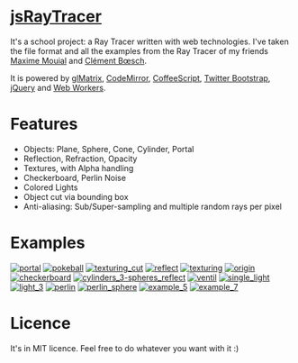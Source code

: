 [jsRayTracer](http://blog.vjeux.com/)
========

It's a school project: a Ray Tracer written with web technologies. I've taken the file format and all the examples from the Ray Tracer of my friends [Maxime Mouial](http://www.linkedin.com/pub/maxime-mouial/1a/967/269) and [Clément Bœsch](http://ubitux.fr/).

It is powered by <a href="https://github.com/toji/gl-matrix">glMatrix</a>, <a href="http://codemirror.net/">CodeMirror</a>, <a href="http://coffeescript.org/">CoffeeScript</a>, <a href="http://twitter.github.com/bootstrap/">Twitter Bootstrap</a>, <a href="http://jquery.com/">jQuery</a> and <a href="https://developer.mozilla.org/en/Using_web_workers">Web Workers</a>.

Features
========

- Objects: Plane, Sphere, Cone, Cylinder, Portal
- Reflection, Refraction, Opacity
- Textures, with Alpha handling
- Checkerboard, Perlin Noise
- Colored Lights
- Object cut via bounding box
- Anti-aliasing: Sub/Super-sampling and multiple random rays per pixel

Examples
========

<a href="http://fooo.fr/~vjeux/epita/raytracer/raytracer.html#portal"><img src="http://fooo.fr/~vjeux/epita/raytracer/images/examples/portal_thumb.png" title="portal"/></a>
<a href="http://fooo.fr/~vjeux/epita/raytracer/raytracer.html#pokeball"><img src="http://fooo.fr/~vjeux/epita/raytracer/images/examples/pokeball_thumb.png" title="pokeball"/></a>
<a href="http://fooo.fr/~vjeux/epita/raytracer/raytracer.html#texturing_cut"><img src="http://fooo.fr/~vjeux/epita/raytracer/images/examples/texturing_cut_thumb.png" title="texturing_cut"/></a>
<a href="http://fooo.fr/~vjeux/epita/raytracer/raytracer.html#reflect"><img src="http://fooo.fr/~vjeux/epita/raytracer/images/examples/reflect_thumb.png" title="reflect"/></a>
<a href="http://fooo.fr/~vjeux/epita/raytracer/raytracer.html#texturing"><img src="http://fooo.fr/~vjeux/epita/raytracer/images/examples/texturing_thumb.png" title="texturing"/></a>
<a href="http://fooo.fr/~vjeux/epita/raytracer/raytracer.html#origin"><img src="http://fooo.fr/~vjeux/epita/raytracer/images/examples/origin_thumb.png" title="origin"/></a>
<a href="http://fooo.fr/~vjeux/epita/raytracer/raytracer.html#checkerboard"><img src="http://fooo.fr/~vjeux/epita/raytracer/images/examples/checkerboard_thumb.png" title="checkerboard"/></a>
<a href="http://fooo.fr/~vjeux/epita/raytracer/raytracer.html#cylinders_3-spheres_reflect"><img src="http://fooo.fr/~vjeux/epita/raytracer/images/examples/cylinders_3-spheres_reflect_thumb.png" title="cylinders_3-spheres_reflect"/></a>
<a href="http://fooo.fr/~vjeux/epita/raytracer/raytracer.html#ventil"><img src="http://fooo.fr/~vjeux/epita/raytracer/images/examples/ventil_thumb.png" title="ventil"/></a>
<a href="http://fooo.fr/~vjeux/epita/raytracer/raytracer.html#single_light"><img src="http://fooo.fr/~vjeux/epita/raytracer/images/examples/single_light_thumb.png" title="single_light"/></a>
<a href="http://fooo.fr/~vjeux/epita/raytracer/raytracer.html#light_3"><img src="http://fooo.fr/~vjeux/epita/raytracer/images/examples/light_3_thumb.png" title="light_3"/></a>
<a href="http://fooo.fr/~vjeux/epita/raytracer/raytracer.html#perlin"><img src="http://fooo.fr/~vjeux/epita/raytracer/images/examples/perlin_thumb.png" title="perlin"/></a>
<a href="http://fooo.fr/~vjeux/epita/raytracer/raytracer.html#perlin_sphere"><img src="http://fooo.fr/~vjeux/epita/raytracer/images/examples/perlin_sphere_thumb.png" title="perlin_sphere"/></a>
<a href="http://fooo.fr/~vjeux/epita/raytracer/raytracer.html#example_5"><img src="http://fooo.fr/~vjeux/epita/raytracer/images/examples/example_5_thumb.png" title="example_5"/></a>
<a href="http://fooo.fr/~vjeux/epita/raytracer/raytracer.html#example_7"><img src="http://fooo.fr/~vjeux/epita/raytracer/images/examples/example_7_thumb.png" title="example_7"/></a>


Licence
=======

It's in MIT licence. Feel free to do whatever you want with it :)
